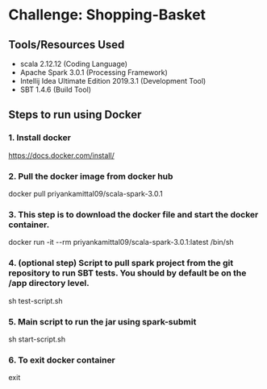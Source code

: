 # Challenge: Shopping-Basket                                       

## Tools/Resources Used

- scala 2.12.12                               (Coding Language)
- Apache Spark 3.0.1                          (Processing Framework)
- Intellij Idea Ultimate Edition   2019.3.1   (Development Tool)
- SBT 1.4.6                                   (Build Tool)


## Steps to run using Docker

### 1. Install docker 
https://docs.docker.com/install/

### 2. Pull the docker image from docker hub
docker pull priyankamittal09/scala-spark-3.0.1

### 3. This step is to download the docker file and start the docker container.
docker run -it --rm priyankamittal09/scala-spark-3.0.1:latest /bin/sh

### 4. (optional step) Script to pull spark project from the git repository to run SBT tests. You should by default be on the /app directory level.
sh test-script.sh 

### 5. Main script to run the jar using spark-submit
sh start-script.sh

### 6. To exit docker container
exit





